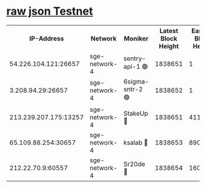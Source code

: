 
[raw json Testnet](https://rpc-check.sget.stavr.tech/sget/rpc-sget-result.json)
=


<table><tr><th>IP-Address</th><th>Network</th><th>Moniker</th><th>Latest Block Height</th><th>Earliest Block Height</th><th>Catching Up</th><th>Tx Index</th><th>Voting Power</th><th>Scan Time</th></tr><tr><td>54.226.104.121:26657</td><td>sge-network-4</td><td>sentry-api-1 🟢</td><td>1838651</td><td>1</td><td>False</td><td>on</td><td>0</td><td>2024-03-03T13:57:18.670016378UTC</td></tr><tr><td>3.208.94.29:26657</td><td>sge-network-4</td><td>6sigma-sntr-2 🟢</td><td>1838652</td><td>1</td><td>False</td><td>on</td><td>0</td><td>2024-03-03T13:57:27.963228351UTC</td></tr><tr><td>213.239.207.175:13257</td><td>sge-network-4</td><td>StakeUp 🔴</td><td>1838651</td><td>411001</td><td>False</td><td>off</td><td>100</td><td>2024-03-03T13:57:27.009155771UTC</td></tr><tr><td>65.109.88.254:30657</td><td>sge-network-4</td><td>ksalab 🔴</td><td>1838653</td><td>890001</td><td>False</td><td>off</td><td>2725</td><td>2024-03-03T13:57:34.375832927UTC</td></tr><tr><td>212.22.70.9:60557</td><td>sge-network-4</td><td>Sr20de 🔴</td><td>1838654</td><td>1608978</td><td>False</td><td>on</td><td>104</td><td>2024-03-03T13:57:36.796485822UTC</td></tr></table>
